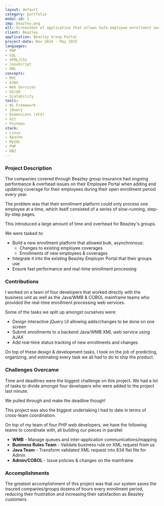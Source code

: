 ```yaml
---
layout: default
category: portfolio
modal-id: 1
img: beazley.png
alt: Screenshot of application that allows bulk employee enrollment and managements for groups
client: Beazley
application: Beazley Group Portal
project-date: Nov 2014 - May 2015
languages:
- PHP
- SQL
- HTML/CSS
- JavaScript
- XML
concepts:
- MVC
- AJAX
- Web Services
- UI/UX
- Scalability
tools:
- W1 Framework
- jQuery
- Dimensions (VCS)
- Git
- Postman
stack:
- Linux
- Apache
- MySQL
- PHP
- DB2
---
```


### Project Description

The companies covered through Beazley group insurance had ongoing performance & overhead issues on their Employee Portal when adding and updating coverage for their employees during their open enrollment period every year.

The problem was that their enrollment platform could only process one employee at a time, which itself consisted of a series of slow-running, step-by-step pages.

This introduced a large amount of time and overhead for Beazley's groups.

We were tasked to: 

- Build a new enrollment platform that allowed bulk, asynchronous: 
  - Changes to existing employee coverages
  - Enrollments of new employees & coverages
- Integrate it into the existing Beazley Employer Portal that their groups use
- Ensure fast performance and real-time enrollment processing

### Contributions

I worked on a team of four developers that worked directly with the business unit as well as the Java/WMB & COBOL mainframe teams who provided the real-time enrollment processing web services.

Some of the tasks we split up amongst ourselves were:

- Design interactive jQuery UI allowing adds/changes to be done on one screen
- Submit enrollments to a backend Java/WMB XML web service using AJAX
- Add real-time status tracking of new enrollments and changes

On top of these design & development tasks, I took on the job of predicting, organizing, and estimating every task we all had to do to ship the product.

### Challenges Overcame

Time and deadlines were the biggest challenge on this project. We had a lot of tasks to divide amongst four developers who were added to the project last minute. 

We pulled through and make the deadline though!

This project was also the biggest undertaking I had to date in terms of cross-team coordination. 

On top of my team of four PHP web developers, we have the following teams to coordinate with, all building our pieces in parallel:

- **WMB** - Manage queues and inter-application communications/mapping
- **Business Rules Team** - Validate business rule on XML request from us
- **Java Team** - Transform validated XML request into 834 flat file for Admin
- **Admin/COBOL** - Issue policies & changes on the mainframe

### Accomplishments

The greatest accomplishment of this project was that our system saves the insured companies/groups dozens of hours every enrollment period, reducing their frustration and increasing their satisfaction as Beazley customers.